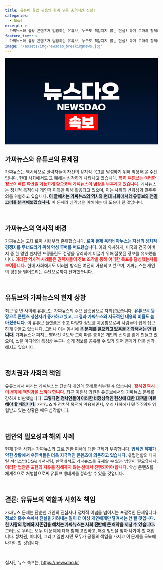 ```yaml
---
title: 유튜버 탈법 관용의 한계 넘은 충격적인 진실!
categories:
  - News
excerpt: >
  가짜뉴스와 불량 콘텐츠가 범람하는 유튜브, 누구도 책임지지 않는 현실! 과거 로마의 황제와 미국 건국의 아버지까지 가세한 정치적 조작의 역사, 이제는 우리 사회에도 엄청난 해악을 끼치고 있다. 한국 유튜브 생태계를 정화할 법안이 절실하다!
feature_text: >
  가짜뉴스와 불량 콘텐츠가 범람하는 유튜브, 누구도 책임지지 않는 현실! 과거 로마의 황제와 미국 건국의 아버지까지 가세한 정치적 조작의 역사, 이제는 우리 사회에도 엄청난 해악을 끼치고 있다. 한국 유튜브 생태계를 정화할 법안이 절실하다!
image: '/assets/img/newsdao_breakingnews.jpg'
---
```


<p><img src="/assets/img/newsdao_breakingnews.jpg" alt="flaretime 속보" /></p>

<h2 data-ke-size="size26">가짜뉴스와 유튜브의 문제점</h2>

<p data-ke-size="size16">가짜뉴스는 역사적으로 권력자들이 자신의 정치적 목표를 달성하기 위해 악용해 온 수단입니다. 현대 사회에서도 그 폐해는 심각하게 나타나고 있습니다. <b><span style="color: #ee2323;">특히 유튜브는 이러한 정보의 빠른 확산을 가능하게 함으로써 가짜뉴스의 범람을 부추기고 있습니다.</span></b> 가짜뉴스는 정치적 목적이나 개인적 이득을 위해 활용되고 있으며, 이는 사회의 신뢰성과 민주주의를 위협하고 있습니다. <b><span style="background-color: #21538527;">이 글에서는 가짜뉴스의 역사와 현대 사회에서의 유튜브의 연결고리를 분석해보겠습니다.</span></b> 이 문제의 심각성을 이해하는 데 도움이 될 것입니다.</p>

<p data-ke-size="size16">&nbsp;</p>

<h2 data-ke-size="size26">가짜뉴스의 역사적 배경</h2>

<p data-ke-size="size16">가짜뉴스는 고대 로마 시대부터 존재했습니다. <b><span style="color: #1a5490;">로마 황제 옥타비아누스는 자신의 정치적 경쟁자를 무너뜨리기 위해 악성 루머를 퍼뜨렸습니다.</span></b> 이와 유사하게, 미국의 건국 아버지 중 한 명인 벤저민 프랭클린도 전쟁을 유리하게 이끌기 위해 잘못된 정보를 유포했습니다. <b><span style="color: #ee2323;">이러한 역사적 사례들은 권력자들이 정보 조작을 통해 어떠한 목표를 달성했는지를 보여줍니다.</span></b> 현대 사회에서도 이러한 방식은 여전히 사용되고 있으며, 가짜뉴스는 개인의 평판을 떨어뜨리는 수단으로까지 진화했습니다.</p>

<p data-ke-size="size16">&nbsp;</p>

<h2 data-ke-size="size26">유튜브와 가짜뉴스의 현재 상황</h2>

<p data-ke-size="size16">최근 몇 년 사이에 유튜브는 가짜뉴스의 주요 플랫폼으로 자리잡았습니다. <b><span style="color: #1a5490;">유튜브의 등장으로 콘텐츠 생산자가 증가하고 있고, 그 결과 가짜뉴스와 자극적인 내용의 비율도 높아졌습니다.</span></b> 이 유튜브 플랫폼은 쉽고 다양한 정보를 제공함으로써 사람들이 쉽게 접근하게 만들고 있습니다. 그러나 이는 동시에 <b><span style="background-color: #21538527;">큰 문제를 일으키고 있음을 간과해서는 안 됩니다.</span></b> 가짜뉴스가 퍼지는 빨라진 속도와 그에 따른 충격은 개인의 신뢰를 잃게 만들고 있으며, 소셜 미디어의 특성상 누구나 쉽게 정보를 공유할 수 있게 되어 문제가 더욱 심각해지고 있습니다. </p>

<p data-ke-size="size16">&nbsp;</p>

<h2 data-ke-size="size26">정치권과 사회의 책임</h2>

<p data-ke-size="size16">유튜브에서 퍼지는 가짜뉴스는 단순히 개인의 문제로 치부될 수 없습니다. <b><span style="color: #ee2323;">정치권 역시 이 문제에 책임감을 느껴야 합니다.</span></b> 최근 이준석 의원은 유튜브에서의 가짜뉴스 문제를 강하게 비판했습니다. <b><span style="background-color: #21538527;">그렇다면 정치인들이 이러한 비정상적인 현상에 대한 대책을 마련해야 할 때입니다.</span></b> 가짜뉴스가 정치적 목적에 악용되면서, 우리 사회에서 민주주의가 위협받고 있는 상황은 매우 심각합니다.</p>

<p data-ke-size="size16">&nbsp;</p>

<h2 data-ke-size="size26">법안의 필요성과 해외 사례</h2>

<p data-ke-size="size16">현재 한국 사회는 가짜뉴스와 그로 인한 피해에 대한 규제가 부족합니다. <b><span style="color: #1a5490;">법적인 제재가 약한 상황에서 유튜버들은 더욱 자극적인 콘텐츠에 의존하고 있습니다.</span></b> 유럽연합의 디지털 서비스법(DSA)에서처럼, 한국에서도 가짜뉴스를 규제할 수 있는 법안이 필요합니다. <b><span style="color: #ee2323;">이러한 법안은 표현의 자유를 침해하지 않는 선에서 진행되어야 합니다.</span></b> 악성 콘텐츠를 체계적으로 처벌함으로써 유튜브 생태계를 정화할 수 있을 것입니다.</p>

<p data-ke-size="size16">&nbsp;</p>

<h2 data-ke-size="size26">결론: 유튜브의 역할과 사회적 책임</h2>

<p data-ke-size="size16">가짜뉴스 문제는 단순한 개인의 관심사나 정치적 이념을 넘어서는 포괄적인 문제입니다. <b><span style="color: #1a5490;">정보의 홍수 속에서 진실을 가려내는 일이 더 이상 개인에게만 맡겨서는 안 될 것입니다.</span></b> <b><span style="background-color: #21538527;">한 사람의 명예와 자존감을 해치는 가짜뉴스는 사회 전반에 큰 해악을 끼칠 수 있습니다.</span></b> 그러므로 우리는 모두 이 문제에 대해 함께 고민하고, 해결 방안을 찾아 나가야 할 때입니다. 정치권, 미디어, 그리고 일반 시민 모두가 공동의 책임을 가지고 이 문제를 극복해 나가야 할 것입니다.</p> 

<p data-ke-size="size16">&nbsp;</p>
실시간 뉴스 속보는, <a href="https://newsdao.kr" rel="dofollow">https://newsdao.kr</a>


